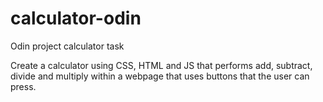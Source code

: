 # calculator-odin

Odin project calculator task

Create a calculator using CSS, HTML and JS that performs add, subtract, divide and multiply within a webpage that uses buttons that the user can press.